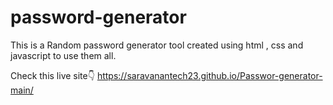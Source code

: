 # password-generator
This is a Random password generator tool created using html , css and javascript
to use them all.

Check this live site👇
https://saravanantech23.github.io/Passwor-generator-main/
